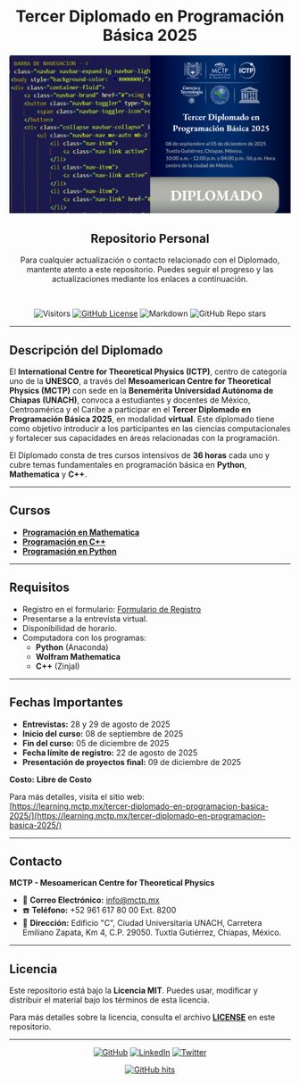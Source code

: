 <div align="center">
  <h1>Tercer Diplomado en Programación Básica 2025</h1>
  <img src="Assets/banner.jpg" alt="Banner  Diplomado" width="800"/>  
  <h2>Repositorio Personal</h2>
<p>Para cualquier actualización o contacto relacionado con el Diplomado, mantente atento a este repositorio. Puedes seguir el progreso y las actualizaciones mediante los enlaces a continuación.
</p>
<br>
  
![Visitors](https://api.visitorbadge.io/api/visitors?path=https%3A%2F%2Fgithub.com%2Fhenriquesebastiao%2Fbadges&label=Visitas%20Repositorio&countColor=%23EA4335&style=flat&labelStyle=none&left_color=green&right_color=green)
[![GitHub License](https://img.shields.io/github/license/henriquesebastiao/badges?color=blue)](https://github.com/henriquesebastiao/badges/blob/main/LICENSE)
![Markdown](https://img.shields.io/badge/Markdown-ffffff?style=flat&logo=markdown&logoColor=black)
![GitHub Repo stars](https://img.shields.io/github/stars/henriquesebastiao/badges)
</div>

---

## Descripción del Diplomado

El **International Centre for Theoretical Physics (ICTP)**, centro de categoría uno de la **UNESCO**, a través del **Mesoamerican Centre for Theoretical Physics (MCTP)** con sede en la **Benemérita Universidad Autónoma de Chiapas (UNACH)**, convoca a estudiantes y docentes de México, Centroamérica y el Caribe a participar en el **Tercer Diplomado en Programación Básica 2025**, en modalidad **virtual**. Este diplomado tiene como objetivo introducir a los participantes en las ciencias computacionales y fortalecer sus capacidades en áreas relacionadas con la programación. 

El Diplomado consta de tres cursos intensivos de **36 horas** cada uno y cubre temas fundamentales en programación básica en **Python**, **Mathematica** y **C++**.

---

## Cursos

- **[Programación en Mathematica]()**
- **[Programación en C++]()**
- **[Programación en Python]()**

---

## Requisitos

- Registro en el formulario: [Formulario de Registro](https://mctp.mx/forms/tercer-diplomado-en-programacion-basica-2025/)
- Presentarse a la entrevista virtual.
- Disponibilidad de horario.
- Computadora con los programas:
  - **Python** (Anaconda)
  - **Wolfram Mathematica**
  - **C++** (Zinjal)

---

## Fechas Importantes

- **Entrevistas:** 28 y 29 de agosto de 2025
- **Inicio del curso:** 08 de septiembre de 2025
- **Fin del curso:** 05 de diciembre de 2025
- **Fecha límite de registro:** 22 de agosto de 2025
- **Presentación de proyectos final:** 09 de diciembre de 2025

**Costo:** **Libre de Costo**

Para más detalles, visita el sitio web:  
[https://learning.mctp.mx/tercer-diplomado-en-programacion-basica-2025/](https://learning.mctp.mx/tercer-diplomado-en-programacion-basica-2025/)

---

## Contacto

 **MCTP - Mesoamerican Centre for Theoretical Physics**  
* :email: **Correo Electrónico:** [info@mctp.mx](mailto:info@mctp.mx)  
* :phone: **Teléfono:** +52 961 617 80 00 Ext. 8200  
* :pushpin: **Dirección:** Edificio "C", Ciudad Universitaria UNACH, Carretera Emiliano Zapata, Km 4, C.P. 29050. Tuxtla Gutiérrez, Chiapas, México.

---

## Licencia

Este repositorio está bajo la **Licencia MIT**. Puedes usar, modificar y distribuir el material bajo los términos de esta licencia.

Para más detalles sobre la licencia, consulta el archivo **[LICENSE](./LICENSE)** en este repositorio.

---
<!--
## Seguimiento



<p align="center">
    <a href="https://github.com/Tu-Usuario/Tercer-Diplomado-en-Programacion-Basica-2025" target="_blank">
        <img alt="GitHub Repository" src="https://img.shields.io/github/stars/Tu-Usuario/Tercer-Diplomado-en-Programacion-Basica-2025?label=Stars&style=flat-square">
    </a>
    <a href="https://github.com/Tu-Usuario/Tercer-Diplomado-en-Programacion-Basica-2025/blob/main/LICENSE" target="_blank">
        <img alt="License MIT" src="https://img.shields.io/github/license/Tu-Usuario/Tercer-Diplomado-en-Programacion-Basica-2025?color=blue&style=flat-square">
    </a>
    <a href="https://github.com/Tu-Usuario/Tercer-Diplomado-en-Programacion-Basica-2025/commits" target="_blank">
        <img alt="Last Commit" src="https://img.shields.io/github/last-commit/Tu-Usuario/Tercer-Diplomado-en-Programacion-Basica-2025?style=flat-square">
    </a>
</p>
-->
<p align="center">
    <a href="https://github.com/Zexc4" target="_blank"><img alt="GitHub" src="https://img.shields.io/badge/-@Zexc4-181717?style=flat-square&logo=GitHub&logoColor=white"></a>
    <a href="https://www.linkedin.com/in/michael-paucar-rojas-061545129" target="_blank"><img alt="LinkedIn" src="https://img.shields.io/badge/-LinkedIn-0077B5?style=flat-square&logo=Linkedin&logoColor=white"></a>
    <a href="https://twitter.com/Zexc4Maiky" target="_blank"><img alt="Twitter" src="https://img.shields.io/badge/-twitter-1DA1F2?style=flat-square&logo=twitter&logoColor=white"></a>
</p>

<p align="center">
    <a href="https://github.com/Zexc4/Tercer-Diplomado-en-Programaci-n-B-sica-2025" target="_blank"><img alt="GitHub hits" src="https://img.shields.io/github/last-commit/Zexc4/Tercer-Diplomado-en-Programaci-n-B-sica-2025?label=profile%20updated&style=flat-square"></a>
</p>

